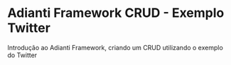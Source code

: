 # Adianti Framework CRUD - Exemplo Twitter

Introdução ao Adianti Framework, criando um CRUD utilizando o exemplo do Twitter